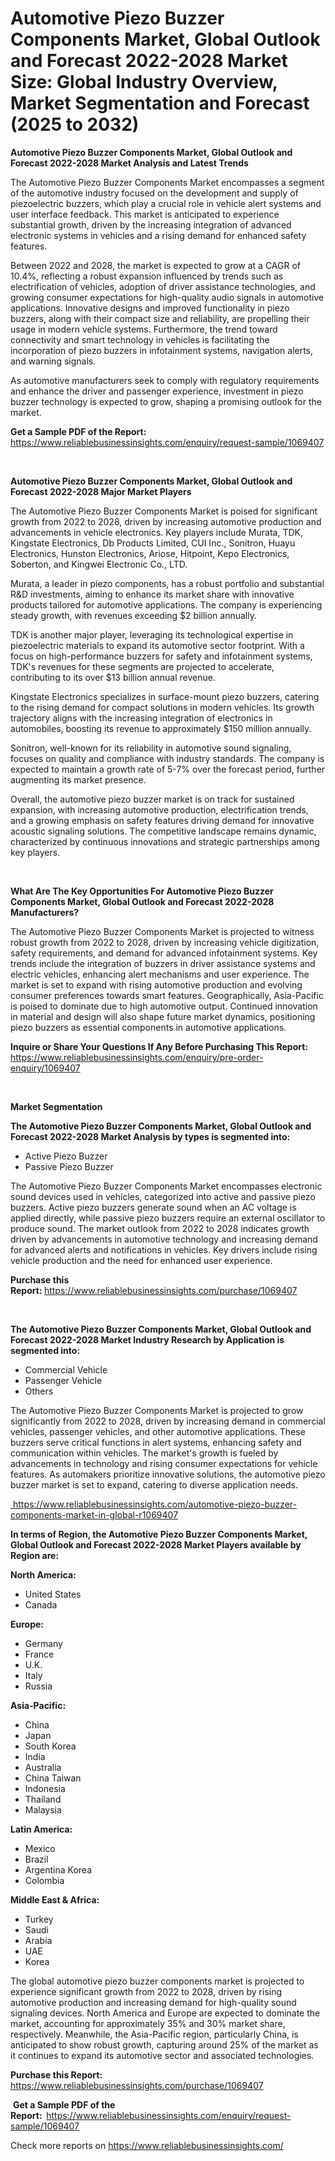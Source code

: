 <p><h1>Automotive Piezo Buzzer Components Market, Global Outlook and Forecast 2022-2028 Market Size: Global Industry Overview, Market Segmentation and Forecast (2025 to 2032)</h1></p><p><strong>Automotive Piezo Buzzer Components Market, Global Outlook and Forecast 2022-2028 Market Analysis and Latest Trends</strong></p>
<p><p>The Automotive Piezo Buzzer Components Market encompasses a segment of the automotive industry focused on the development and supply of piezoelectric buzzers, which play a crucial role in vehicle alert systems and user interface feedback. This market is anticipated to experience substantial growth, driven by the increasing integration of advanced electronic systems in vehicles and a rising demand for enhanced safety features.</p><p>Between 2022 and 2028, the market is expected to grow at a CAGR of 10.4%, reflecting a robust expansion influenced by trends such as electrification of vehicles, adoption of driver assistance technologies, and growing consumer expectations for high-quality audio signals in automotive applications. Innovative designs and improved functionality in piezo buzzers, along with their compact size and reliability, are propelling their usage in modern vehicle systems. Furthermore, the trend toward connectivity and smart technology in vehicles is facilitating the incorporation of piezo buzzers in infotainment systems, navigation alerts, and warning signals.</p><p>As automotive manufacturers seek to comply with regulatory requirements and enhance the driver and passenger experience, investment in piezo buzzer technology is expected to grow, shaping a promising outlook for the market.</p></p>
<p><strong>Get a Sample PDF of the Report:&nbsp;</strong> <a href="https://www.reliablebusinessinsights.com/enquiry/request-sample/1069407?utm_campaign=2289&utm_medium=2&utm_source=Github&utm_content=ia&utm_term=21032025&utm_id=automotive-piezo-buzzer-components-market-global-outlook-and-forecast-2022-2028">https://www.reliablebusinessinsights.com/enquiry/request-sample/1069407</a></p>
<p>&nbsp;</p>
<p><strong>Automotive Piezo Buzzer Components Market, Global Outlook and Forecast 2022-2028 Major Market Players</strong></p>
<p><p>The Automotive Piezo Buzzer Components Market is poised for significant growth from 2022 to 2028, driven by increasing automotive production and advancements in vehicle electronics. Key players include Murata, TDK, Kingstate Electronics, Db Products Limited, CUI Inc., Sonitron, Huayu Electronics, Hunston Electronics, Ariose, Hitpoint, Kepo Electronics, Soberton, and Kingwei Electronic Co., LTD.</p><p>Murata, a leader in piezo components, has a robust portfolio and substantial R&D investments, aiming to enhance its market share with innovative products tailored for automotive applications. The company is experiencing steady growth, with revenues exceeding $2 billion annually.</p><p>TDK is another major player, leveraging its technological expertise in piezoelectric materials to expand its automotive sector footprint. With a focus on high-performance buzzers for safety and infotainment systems, TDK's revenues for these segments are projected to accelerate, contributing to its over $13 billion annual revenue.</p><p>Kingstate Electronics specializes in surface-mount piezo buzzers, catering to the rising demand for compact solutions in modern vehicles. Its growth trajectory aligns with the increasing integration of electronics in automobiles, boosting its revenue to approximately $150 million annually.</p><p>Sonitron, well-known for its reliability in automotive sound signaling, focuses on quality and compliance with industry standards. The company is expected to maintain a growth rate of 5-7% over the forecast period, further augmenting its market presence.</p><p>Overall, the automotive piezo buzzer market is on track for sustained expansion, with increasing automotive production, electrification trends, and a growing emphasis on safety features driving demand for innovative acoustic signaling solutions. The competitive landscape remains dynamic, characterized by continuous innovations and strategic partnerships among key players.</p></p>
<p>&nbsp;</p>
<p><strong>What Are The Key Opportunities For Automotive Piezo Buzzer Components Market, Global Outlook and Forecast 2022-2028 Manufacturers?</strong></p>
<p><p>The Automotive Piezo Buzzer Components Market is projected to witness robust growth from 2022 to 2028, driven by increasing vehicle digitization, safety requirements, and demand for advanced infotainment systems. Key trends include the integration of buzzers in driver assistance systems and electric vehicles, enhancing alert mechanisms and user experience. The market is set to expand with rising automotive production and evolving consumer preferences towards smart features. Geographically, Asia-Pacific is poised to dominate due to high automotive output. Continued innovation in material and design will also shape future market dynamics, positioning piezo buzzers as essential components in automotive applications.</p></p>
<p><strong>Inquire or Share Your Questions If Any Before Purchasing This Report:</strong> <a href="https://www.reliablebusinessinsights.com/enquiry/pre-order-enquiry/1069407?utm_campaign=2289&utm_medium=2&utm_source=Github&utm_content=ia&utm_term=21032025&utm_id=automotive-piezo-buzzer-components-market-global-outlook-and-forecast-2022-2028">https://www.reliablebusinessinsights.com/enquiry/pre-order-enquiry/1069407</a></p>
<p>&nbsp;</p>
<p><strong>Market Segmentation</strong></p>
<p><strong>The Automotive Piezo Buzzer Components Market, Global Outlook and Forecast 2022-2028 Market Analysis by types is segmented into:</strong></p>
<p><ul><li>Active Piezo Buzzer</li><li>Passive Piezo Buzzer</li></ul></p>
<p><p>The Automotive Piezo Buzzer Components Market encompasses electronic sound devices used in vehicles, categorized into active and passive piezo buzzers. Active piezo buzzers generate sound when an AC voltage is applied directly, while passive piezo buzzers require an external oscillator to produce sound. The market outlook from 2022 to 2028 indicates growth driven by advancements in automotive technology and increasing demand for advanced alerts and notifications in vehicles. Key drivers include rising vehicle production and the need for enhanced user experience.</p></p>
<p><strong>Purchase this Report:&nbsp;</strong><a href="https://www.reliablebusinessinsights.com/purchase/1069407?utm_campaign=2289&utm_medium=2&utm_source=Github&utm_content=ia&utm_term=21032025&utm_id=automotive-piezo-buzzer-components-market-global-outlook-and-forecast-2022-2028">https://www.reliablebusinessinsights.com/purchase/1069407</a></p>
<p>&nbsp;</p>
<p><strong>The Automotive Piezo Buzzer Components Market, Global Outlook and Forecast 2022-2028 Market Industry Research by Application is segmented into:</strong></p>
<p><ul><li>Commercial Vehicle</li><li>Passenger Vehicle</li><li>Others</li></ul></p>
<p><p>The Automotive Piezo Buzzer Components Market is projected to grow significantly from 2022 to 2028, driven by increasing demand in commercial vehicles, passenger vehicles, and other automotive applications. These buzzers serve critical functions in alert systems, enhancing safety and communication within vehicles. The market's growth is fueled by advancements in technology and rising consumer expectations for vehicle features. As automakers prioritize innovative solutions, the automotive piezo buzzer market is set to expand, catering to diverse application needs.</p></p>
<p><a href="https://www.reliablebusinessinsights.com/automotive-piezo-buzzer-components-market-in-global-r1069407?utm_campaign=2289&utm_medium=2&utm_source=Github&utm_content=ia&utm_term=21032025&utm_id=automotive-piezo-buzzer-components-market-global-outlook-and-forecast-2022-2028">&nbsp;https://www.reliablebusinessinsights.com/automotive-piezo-buzzer-components-market-in-global-r1069407</a></p>
<p><strong>In terms of Region, the Automotive Piezo Buzzer Components Market, Global Outlook and Forecast 2022-2028 Market Players available by Region are:</strong></p>
<p>
    <p> <strong> North America: </strong>
        <ul>
            <li>United States</li>
            <li>Canada</li>
        </ul>
        </p> 
    <p> <strong> Europe: </strong>
        <ul>
            <li>Germany</li>
            <li>France</li>
            <li>U.K.</li>
            <li>Italy</li>
            <li>Russia</li>
        </ul>
        </p> 
    <p> <strong> Asia-Pacific: </strong>
        <ul>
            <li>China</li>
            <li>Japan</li>
            <li>South Korea</li>
            <li>India</li>
            <li>Australia</li>
            <li>China Taiwan</li>
            <li>Indonesia</li>
            <li>Thailand</li>
            <li>Malaysia</li>
        </ul>
        </p> 
    <p> <strong> Latin America: </strong>
        <ul>
            <li>Mexico</li>
            <li>Brazil</li>
            <li>Argentina Korea</li>
            <li>Colombia</li>
        </ul>
        </p> 
    <p> <strong> Middle East & Africa: </strong>
        <ul>
            <li>Turkey</li>
            <li>Saudi</li>
            <li>Arabia</li>
            <li>UAE</li>
            <li>Korea</li>
        </ul>
    </p>
    </p>
<p><p>The global automotive piezo buzzer components market is projected to experience significant growth from 2022 to 2028, driven by rising automotive production and increasing demand for high-quality sound signaling devices. North America and Europe are expected to dominate the market, accounting for approximately 35% and 30% market share, respectively. Meanwhile, the Asia-Pacific region, particularly China, is anticipated to show robust growth, capturing around 25% of the market as it continues to expand its automotive sector and associated technologies.</p></p>
<p><strong>Purchase this Report: </strong><a href="https://www.reliablebusinessinsights.com/purchase/1069407?utm_campaign=2289&utm_medium=2&utm_source=Github&utm_content=ia&utm_term=21032025&utm_id=automotive-piezo-buzzer-components-market-global-outlook-and-forecast-2022-2028">https://www.reliablebusinessinsights.com/purchase/1069407</a></p>
<p>&nbsp;<strong>Get a Sample PDF of the Report:&nbsp;&nbsp;</strong><a href="https://www.reliablebusinessinsights.com/enquiry/request-sample/1069407?utm_campaign=2289&utm_medium=2&utm_source=Github&utm_content=ia&utm_term=21032025&utm_id=automotive-piezo-buzzer-components-market-global-outlook-and-forecast-2022-2028">https://www.reliablebusinessinsights.com/enquiry/request-sample/1069407</a></p>
<p><strong></strong></p>
<p>Check more reports on <a href="https://www.reliablebusinessinsights.com/?utm_campaign=2289&utm_medium=2&utm_source=Github&utm_content=ia&utm_term=21032025&utm_id=automotive-piezo-buzzer-components-market-global-outlook-and-forecast-2022-2028">https://www.reliablebusinessinsights.com/</a></p>